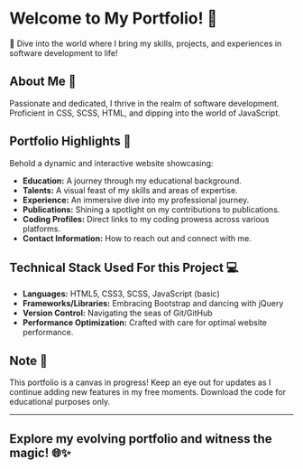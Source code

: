 # Welcome to My Portfolio! 🌟

🚀 Dive into the world where I bring my skills, projects, and experiences in software development to life!

## About Me 💼

Passionate and dedicated, I thrive in the realm of software development. Proficient in CSS, SCSS, HTML, and dipping into the world of JavaScript.

## Portfolio Highlights 🎨

Behold a dynamic and interactive website showcasing:

- **Education:** A journey through my educational background.
- **Talents:** A visual feast of my skills and areas of expertise.
- **Experience:** An immersive dive into my professional journey.
- **Publications:** Shining a spotlight on my contributions to publications.
- **Coding Profiles:** Direct links to my coding prowess across various platforms.
- **Contact Information:** How to reach out and connect with me.

## Technical Stack Used For this Project 💻

- **Languages:** HTML5, CSS3, SCSS, JavaScript (basic)
- **Frameworks/Libraries:** Embracing Bootstrap and dancing with jQuery
- **Version Control:** Navigating the seas of Git/GitHub
- **Performance Optimization:** Crafted with care for optimal website performance.

## Note 📝

This portfolio is a canvas in progress! Keep an eye out for updates as I continue adding new features in my free moments. Download the code for educational purposes only.

---

## Explore my evolving portfolio <!-- [here](https://gopi76.github.io/Portfolio.github.io/) --> and witness the magic! 🌐✨
